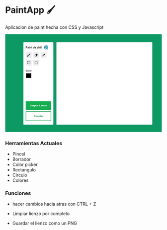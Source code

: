 # PaintApp 🖌

Aplicacion de paint hecha con CSS y Javascript

![alt text](icons/photoapp.jpg)

### Herramientas Actuales

-   Pincel
-   Borrador
-   Color picker
-   Rectangulo
-   Circulo
-   Colores

### Funciones

-   hacer cambios hacia atras con CTRL + Z

-   Limpiar lienzo por completo

-   Guardar el lienzo como un PNG
